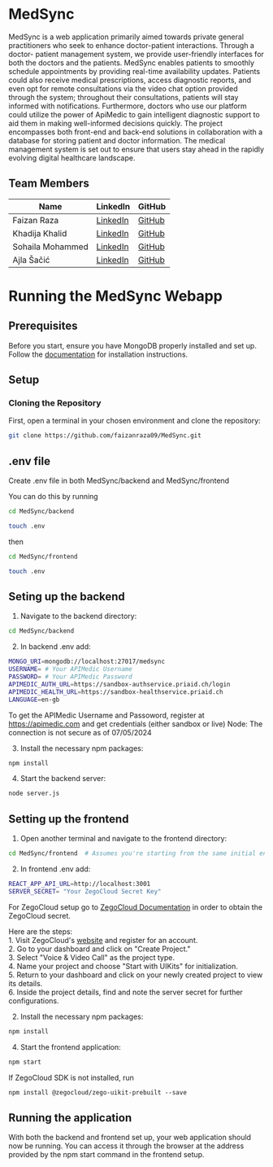 # MedSync

MedSync is a web application primarily aimed towards private general
practitioners who seek to enhance doctor-patient interactions. Through a doctor-
patient management system, we provide user-friendly interfaces for both the
doctors and the patients. MedSync enables patients to smoothly schedule
appointments by providing real-time availability updates. Patients could also
receive medical prescriptions, access diagnostic reports, and even opt for remote
consultations via the video chat option provided through the system; throughout
their consultations, patients will stay informed with notifications. Furthermore,
doctors who use our platform could utilize the power of ApiMedic to gain intelligent
diagnostic support to aid them in making well-informed decisions quickly. The
project encompasses both front-end and back-end solutions in collaboration with
a database for storing patient and doctor information. The medical management
system is set out to ensure that users stay ahead in the rapidly evolving digital
healthcare landscape.

## Team Members

| Name              | LinkedIn                                | GitHub                                 |
|-------------------|-----------------------------------------|----------------------------------------|
| Faizan Raza       | [LinkedIn](https://www.linkedin.com/in/faizanraza09/) | [GitHub](https://github.com/faizanraza09)       |
| Khadija Khalid    | [LinkedIn](https://www.linkedin.com/in/khadija-khalid-117873264/) | [GitHub](https://github.com/khadija24268)       |
| Sohaila Mohammed  | [LinkedIn](https://www.linkedin.com/in/sohaila-m-9364492b4/) | [GitHub](https://github.com/Sohila-Mohammed)       |
| Ajla Šačić        | [LinkedIn](https://www.linkedin.com/in/ajla-sacic-706749249/) | [GitHub](https://github.com/aylasacic)       |


# Running the MedSync Webapp

## Prerequisites
Before you start, ensure you have MongoDB properly installed and set up. Follow the [documentation](https://www.mongodb.com/docs/manual/installation/) for installation instructions.

## Setup

### Cloning the Repository
First, open a terminal in your chosen environment and clone the repository:

```bash
git clone https://github.com/faizanraza09/MedSync.git
```

## .env file
Create .env file in both MedSync/backend and MedSync/frontend

You can do this by running
```bash
cd MedSync/backend

touch .env
```

then

```bash
cd MedSync/frontend

touch .env
```

## Seting up the backend

1. Navigate to the backend directory:
```bash
cd MedSync/backend
```

2. In backend .env add:
```bash
MONGO_URI=mongodb://localhost:27017/medsync
USERNAME= # Your APIMedic Username
PASSWORD= # Your APIMedic Password
APIMEDIC_AUTH_URL=https://sandbox-authservice.priaid.ch/login
APIMEDIC_HEALTH_URL=https://sandbox-healthservice.priaid.ch
LANGUAGE=en-gb
```
To get the APIMedic Username and Passoword, register at https://apimedic.com and get credentials (either sandbox or live)
Node: The connection is not secure as of 07/05/2024

3. Install the necessary npm packages:
```bash
npm install
```
4. Start the backend server:
```bash
node server.js

```
## Setting up the frontend

1. Open another terminal and navigate to the frontend directory:

```bash
cd MedSync/frontend  # Assumes you're starting from the same initial environment
```

2. In frontend .env add:
```bash
REACT_APP_API_URL=http://localhost:3001
SERVER_SECRET= "Your ZegoCloud Secret Key"
```
For ZegoCloud setup go to [ZegoCloud Documentation](https://www.zegocloud.com/docs) in order to obtain the ZegoCloud secret. 

Here are the steps: <br />
       1. Visit ZegoCloud's [website](https://www.zegocloud.com) and register for an account. <br />
       2. Go to your dashboard and click on "Create Project."<br />
       3. Select "Voice & Video Call" as the project type.<br />
       4. Name your project and choose "Start with UIKits" for initialization.<br />
       5. Return to your dashboard and click on your newly created project to view its details.<br />
       6. Inside the project details, find and note the server secret for further configurations. <br />


2. Install the necessary npm packages:
```bash
npm install
```

4. Start the frontend application:
```bash
npm start
```

If ZegoCloud SDK is not installed, run

```bash
npm install @zegocloud/zego-uikit-prebuilt --save
```

## Running the application
With both the backend and frontend set up, your web application should now be running. You can access it through the browser at the address provided by the npm start command in the frontend setup.








